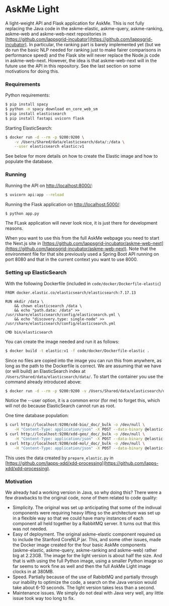 # AskMe Light

A light-weight API and Flask application for AskMe. This is not fully replacing the Java code in the askme-elastic, askme-query, askme-ranking, askme-web and  askme-web-next repositories in [https://github.com/lappsgrid-incubator](https://github.com/lappsgrid-incubator). In particular, the ranking part is barely implemented yet (but we do run the basic NLP needed for ranking just to make fairer comparisons in performance speed) and the Flask site will never replace the Node.js code in askme-web-next. However, the idea is that askme-web-next will in the future use the API in this repository. See the last section on some motivations for doing this.


### Requirements

Python requirements:

```bash
$ pip install spacy
$ python -m spacy download en_core_web_sm
$ pip install elasticsearch
$ pip install fastapi uvicorn flask
```

Starting ElasticSearch:

```bash
$ docker run -d --rm -p 9200:9200 \
	-v /Users/Shared/data/elasticsearch/data/:/data \
	--user elasticsearch elastic:v1
```
See below for more details on how to create the Elastic image and how to populate the database.


### Running

Running the API on [http://localhost:8000/](http://localhost:8000/):

```bash
$ uvicorn api:app --reload
```

Running the Flask application on [http://localhost:5000/](http://localhost:5000/):

```bash
$ python app.py
```

The FLask application will never look nice, it is just there for development reasons.

When you want to use this from the full AskMe webpage you need to start the Next.js site in [https://github.com/lappsgrid-incubator/askme-web-next](https://github.com/lappsgrid-incubator/askme-web-next). Note that the environment file for that site previously used a Spring Boot API running on port 8080 and that in the current context you want to use 8000.


### Setting up ElasticSearch

With the following Dockerfile (included in `code/docker/Dockerfile-elastic`)

```docker
FROM docker.elastic.co/elasticsearch/elasticsearch:7.17.13

RUN mkdir /data \
	&& chown elasticsearch /data \
	&& echo "path.data: /data" >> /usr/share/elasticsearch/config/elasticsearch.yml \
	&& echo "discovery.type: single-node" >> /usr/share/elasticsearch/config/elasticsearch.yml

CMD bin/elasticsearch
```

You can create the image needed and run it as follows:

```bash
$ docker build -t elastic:v1 -f code/docker/Dockerfile-elastic .
```

Since no files are copied into the image you can run this from anywhere, as long as the path to the Dockerfile is correct. We are assuming that we have (or will build) an ElasticSearch index at `/Users/Shared/data/elasticsearch/data/`. To start the container you use the command already introduced above:

```bash
$ docker run -d --rm -p 9200:9200 -v /Users/Shared/data/elasticsearch/data/:/data --user elasticsearch elastic
```

Notice the --user option, it is a common error (for me) to forget this, which will not do because ElasticSearch cannot run as root.

One time database population:

```bash
$ curl http://localhost:9200/xdd-bio/_doc/_bulk -o /dev/null \
    -H "Content-Type: application/json" -X POST --data-binary @elastic-biomedical.json
$ curl http://localhost:9200/xdd-geo/_doc/_bulk -o /dev/null \
    -H "Content-Type: application/json" -X POST --data-binary @elastic-geoarchive.json
$ curl http://localhost:9200/xdd-mol/_doc/_bulk -o /dev/null \
    -H "Content-Type: application/json" -X POST --data-binary @elastic-molecular_physics.json
```

This uses the data created by `prepare_elastic.py` in [https://github.com/lapps-xdd/xdd-processing](https://github.com/lapps-xdd/xdd-processing).


### Motivation

We already had a working version in Java, so why doing this? There were a few drawbacks to the original code, none of them related to code quality:

- Simplicity. The original was set up anticipating that some of the indivual components were requiring heavy lifting so the architecture was set up in a flexible way so that we could have many instances of each component all held together by a RabbitMQ server. It turns out that this was not needed.
- Easy of deployment. The original askme-elastic component required us to include the Stanford CoreNLP jar. This, and some other issues, made the Docker image created for the four basic AskMe components (askme-elastic, askme-query, askme-ranking and askme-web) rather big at 2.23GB. The image for the light version is about half the size. And that is with using the full Python image, using a smaller Python image so far seems to work fine as well and then the full AskMe Light image clocks in at 380MB.
- Speed. Partially because of the use of RabibtMQ and partially through our inability to optimize the code, a search on the Java version would take about 6-10 seconds. The light version takes less than a second.
- Maintenance issues. We simply do not deal with Java very well, any little issue took way too long to fix.

